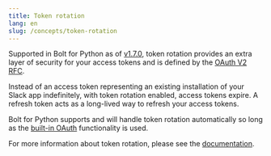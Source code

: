 ```yaml
---
title: Token rotation
lang: en
slug: /concepts/token-rotation
---
```


Supported in Bolt for Python as of [v1.7.0](https://github.com/slackapi/bolt-python/releases/tag/v1.7.0), token rotation provides an extra layer of security for your access tokens and is defined by the [OAuth V2 RFC](https://datatracker.ietf.org/doc/html/rfc6749#section-10.4). 

Instead of an access token representing an existing installation of your Slack app indefinitely, with token rotation enabled, access tokens expire. A refresh token acts as a long-lived way to refresh your access tokens.

Bolt for Python supports and will handle token rotation automatically so long as the [built-in OAuth](/bolt-python/concepts/authenticating-oauth) functionality is used.

For more information about token rotation, please see the [documentation](/authentication/using-token-rotation).